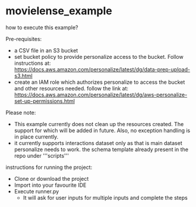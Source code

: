 # movielense_example

how to execute this example?

Pre-requisites:
- a CSV file in an S3 bucket
- set bucket policy to provide personalize access to the bucket. Follow instructions at: https://docs.aws.amazon.com/personalize/latest/dg/data-prep-upload-s3.html
- create an IAM role which authorizes personalize to access the bucket and other resources needed. follow the link at: https://docs.aws.amazon.com/personalize/latest/dg/aws-personalize-set-up-permissions.html


Please note:
- This example currently does not clean up the resources created. 
The support for which will be added in future. Also, no exception 
handling is in place currently.
- it currently supports interactions dataset only as that is main dataset personalize needs to work. the schema template already
present in the repo under '''scripts'''


instructions for running the project:
- Clone or download the project
- Import into your favourite IDE
- Execute runner.py
    - It will ask for user inputs for multiple inputs and complete the steps